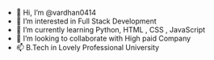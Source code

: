 - 👋 Hi, I’m @vardhan0414
- 👀 I’m interested in Full Stack Development
- 🌱 I’m currently learning Python, HTML , CSS , JavaScript
- 💞️ I’m looking to collaborate with High paid Company 
- 📫 B.Tech in Lovely Professional University

<!---
vardhan0414/vardhan0414 is a ✨ special ✨ repository because its `README.md` (this file) appears on your GitHub profile.
You can click the Preview link to take a look at your changes.
--->
